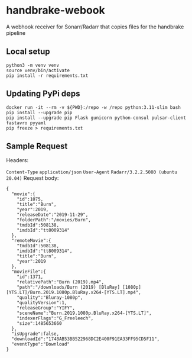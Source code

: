 # handbrake-webook
A webhook receiver for Sonarr/Radarr that copies files for the handbrake pipeline

## Local setup

    python3 -m venv venv
    source venv/bin/activate
    pip install -r requirements.txt


## Updating PyPi deps

    docker run -it --rm -v ${PWD}:/repo -w /repo python:3.11-slim bash
    pip install --upgrade pip 
    pip install --upgrade pip Flask gunicorn python-consul pulsar-client fastavro pyyaml
    pip freeze > requirements.txt


## Sample Request

Headers:

`Content-Type` `application/json`
`User-Agent` `Radarr/3.2.2.5080 (ubuntu 20.04)`
Request body:

```
{
  "movie":{
    "id":1075,
    "title":"Burn",
    "year":2019,
    "releaseDate":"2019-11-29",
    "folderPath":"/movies/Burn",
    "tmdbId":508138,
    "imdbId":"tt8009314"
  },
  "remoteMovie":{
    "tmdbId":508138,
    "imdbId":"tt8009314",
    "title":"Burn",
    "year":2019
  },
  "movieFile":{
    "id":1371,
    "relativePath":"Burn (2019).mp4",
    "path":"/downloads/Burn (2019) [BluRay] [1080p] [YTS.LT]/Burn.2019.1080p.BluRay.x264-[YTS.LT].mp4",
    "quality":"Bluray-1080p",
    "qualityVersion":1,
    "releaseGroup":"YIFY",
    "sceneName":"Burn.2019.1080p.BluRay.x264-[YTS.LT]",
    "indexerFlags":"G_Freeleech",
    "size":1485653660
  },
  "isUpgrade":false,
  "downloadId":"1748AB53BB522968DC2E400F91EA33FF95CD5F11",
  "eventType":"Download"
}
```
